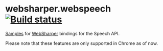 # websharper.webspeech [![Build status](https://ci.appveyor.com/api/projects/status/b5u6xx6nj8qehl43)](https://ci.appveyor.com/project/Jand42/websharper-webspeech)

[Samples][samp] for [WebSharper][ws] bindings for the Speech API.


Please note that these features are only supported in Chrome as of now.

[samp]: http://intellifactory.github.io/websharper.webspeech.samples
[ws]: http://websharper.com/
